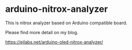 # arduino-nitrox-analyzer
This is nitrox analyzer based on Arduino compatible board.

Please find more detail on my blog.

https://ejlabs.net/arduino-oled-nitrox-analyzer/
